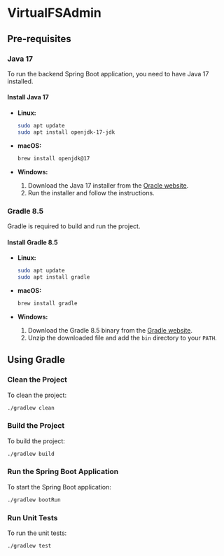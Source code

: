 # VirtualFSAdmin

## Pre-requisites

### Java 17
To run the backend Spring Boot application, you need to have Java 17 installed.

#### Install Java 17

- **Linux:**
  ```sh
  sudo apt update
  sudo apt install openjdk-17-jdk
  ```

- **macOS:**
  ```sh
  brew install openjdk@17
  ```

- **Windows:**
   1. Download the Java 17 installer from the [Oracle website](https://www.oracle.com/java/technologies/javase-jdk17-downloads.html).
   2. Run the installer and follow the instructions.

### Gradle 8.5
Gradle is required to build and run the project.

#### Install Gradle 8.5

- **Linux:**
  ```sh
  sudo apt update
  sudo apt install gradle
  ```

- **macOS:**
  ```sh
  brew install gradle
  ```

- **Windows:**
   1. Download the Gradle 8.5 binary from the [Gradle website](https://gradle.org/releases/).
   2. Unzip the downloaded file and add the `bin` directory to your `PATH`.

## Using Gradle

### Clean the Project
To clean the project:
```sh
./gradlew clean
```

### Build the Project
To build the project:
```sh
./gradlew build
```

### Run the Spring Boot Application
To start the Spring Boot application:
```sh
./gradlew bootRun
```

### Run Unit Tests
To run the unit tests:
```sh
./gradlew test
```

